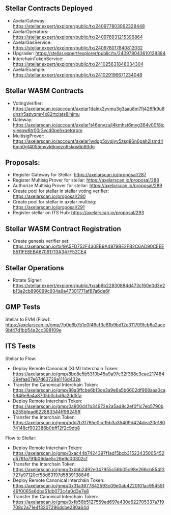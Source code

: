 ## Stellar Contracts Deployed

- AxelarGateway: https://stellar.expert/explorer/public/tx/240977803092328448
- AxelarOperators: https://stellar.expert/explorer/public/tx/240976931215396864
- AxelarGasService: https://stellar.expert/explorer/public/tx/240978017840812032
- Upgrader: https://stellar.expert/explorer/public/tx/240978043610128384
- InterchainTokenService: https://stellar.expert/explorer/public/tx/241025631848034304
- AxelarExample: https://stellar.expert/explorer/public/tx/241029196671234048

## Stellar WASM Contracts

- VotingVerifier: https://axelarscan.io/account/axelar1dalnx2yvmu3g3aau8m7fj426fk9u8dnzlr5azvqmr4x82rtclats8lhjmu
- Gateway: https://axelarscan.io/account/axelar1t46envzujl4kmhst6myg364v00f8jcyjespw6tr00r3ycd0pehxqetqrpm
- MultisigProver: https://axelarscan.io/account/axelar1wdgp5xyqjyv5zsq86n6pah2lsmd46mn0gt4055mvvk6mezn9skqs6p93dg

## Proposals:

- Register Gateway for Stellar: https://axelarscan.io/proposal/287
- Register Multisig Prover for stellar: https://axelarscan.io/proposal/288
- Authorize Multisig Prover for stellar: https://axelarscan.io/proposal/289
- Create pool for stellar in stellar voting verifier: https://axelarscan.io/proposal/290
- Create pool for stellar in axelar multisig: https://axelarscan.io/proposal/291
- Register stellar on ITS Hub: https://axelarscan.io/proposal/293

## Stellar WASM Contract Registration

- Create genesis verifier set: https://axelarscan.io/tx/9A5FD752F430EB9A4979BE2FB2C6AD90CEEE8511FE8EBA67091713A347F52CE4

## Stellar Operations

- Rotate Signer: https://stellar.expert/explorer/public/tx/ab6b22830884d473cf60e0d3e2b13a2cb896099c934a9a47301771af87a6de6f

## GMP Tests

Stellar to EVM (Flow): https://axelarscan.io/gmp/7b0e6b7b1e0f46cf3c81b9bd12e311709fcb6a2ace9bf47d1bb54a2cc398109e

## ITS Tests

Stellar to Flow:

- Deploy Remote Canonical (XLM) Interchain Token: https://axelarscan.io/gmp/8bc8e5b5310b45a9a97c32f388c3eae21748429efaa07e67d63729a1116d432e
- Transfer the Canonical Interchain Token: https://axelarscan.io/gmp/88a3ffcbe6b13ce3a9e6a5b6602df968aaa0ca5946e9a4a8705b0cbd6a2dd5fa
- Deploy Remote Interchain Token: https://axelarscan.io/gmp/0a800d41b34972e2a5ad8c2ef0f1c7eb5790bb255bfead622883344ff99245ff
- Transfer the Interchain Token: https://axelarscan.io/gmp/bdd7b3f765e0cc15b3a35409d424dea20e18074148cf902386b0bff12f2c9db8

Flow to Stellar:

- Deploy Remote Interchain Token: https://axelarscan.io/gmp/0xac44b7424397f1ad15bcb31523435005452d5781a791b06dae5c26e9c00302cf
- Transfer the Interchain Token: https://axelarscan.io/gmp/0xbbb2492e047955c56b05c98e266cb854f3727a97120cf58d63197d5839138846
- Deploy Remote Canonical Interchain Token: https://axelarscan.io/gmp/0x31a3677842593c09e0ab4220f01ac95455149f0065e6dba51db073c4a0d3e7e8
- Transfer the Canonical Interchain Token: https://axelarscan.io/gmp/0xfb56b5127559ed697e430c622705337a719708c2a71e4f3207296dcbe280a64d
